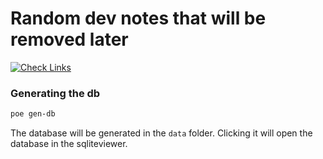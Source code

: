 # Random dev notes that will be removed later

[![Check Links](https://github.com/elgarash/isnad/actions/workflows/links.yml/badge.svg)](https://github.com/elgarash/isnad/actions/workflows/deploy.yml)

### Generating the db
```bash
poe gen-db
```
The database will be generated in the `data` folder. Clicking it will open the database in the sqliteviewer.

